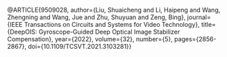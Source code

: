 @ARTICLE{9509028,
  author={Liu, Shuaicheng and Li, Haipeng and Wang, Zhengning and Wang, Jue and Zhu, Shuyuan and Zeng, Bing},
  journal={IEEE Transactions on Circuits and Systems for Video Technology}, 
  title={DeepOIS: Gyroscope-Guided Deep Optical Image Stabilizer Compensation}, 
  year={2022},
  volume={32},
  number={5},
  pages={2856-2867},
  doi={10.1109/TCSVT.2021.3103281}}
